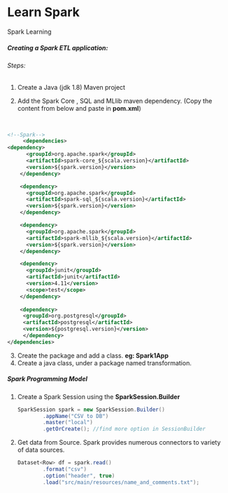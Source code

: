 # Learn Spark
Spark Learning

##### Creating a Spark ETL application:

###### Steps:

1. Create a Java (jdk 1.8) Maven project

2.  Add the Spark Core , SQL and MLlib maven dependency. (Copy the content from below and paste in **pom.xml**)


​       

   ```xml
   <!--Spark-->
    	<dependencies>    
   <dependency>
         <groupId>org.apache.spark</groupId>
         <artifactId>spark-core_${scala.version}</artifactId>
         <version>${spark.version}</version>
       </dependency>
   
       <dependency>
         <groupId>org.apache.spark</groupId>
         <artifactId>spark-sql_${scala.version}</artifactId>
         <version>${spark.version}</version>
       </dependency>
   
       <dependency>
         <groupId>org.apache.spark</groupId>
         <artifactId>spark-mllib_${scala.version}</artifactId>
         <version>${spark.version}</version>
       </dependency>
   
       <dependency>
         <groupId>junit</groupId>
         <artifactId>junit</artifactId>
         <version>4.11</version>
         <scope>test</scope>
       </dependency>
       
       <dependency>
        <groupId>org.postgresql</groupId>
        <artifactId>postgresql</artifactId>
        <version>${postgresql.version}</version>
     	</dependency>
   </dependencies>
   ```

3. Create the package and add a class. **eg: Spark1App** 
4. Create a java class, under a package named transformation.



##### Spark Programming Model

1. Create a Spark Session using the **SparkSession.Builder**

   ```java
   SparkSession spark = new SparkSession.Builder()
           .appName("CSV to DB")
           .master("local")
           .getOrCreate(); //find more option in SessionBuilder
   ```

   

2. Get data from Source. Spark provides numerous connectors to variety of data sources. 

   ```java
   Dataset<Row> df = spark.read()
           .format("csv")
           .option("header", true)
           .load("src/main/resources/name_and_comments.txt");
   ```